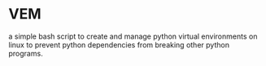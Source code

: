 # VEM
a simple bash script to create and manage python virtual environments on linux to prevent python dependencies from breaking other python programs.
